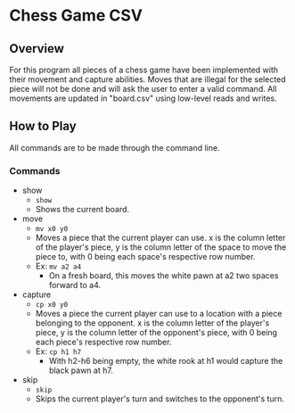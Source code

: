 # Chess Game CSV
## Overview
For this program all pieces of a chess game have been implemented with their movement and capture abilities. Moves that are illegal for the selected piece will not be done and will ask the user to enter a valid command. All movements are updated in "board.csv" using low-level reads and writes. 
## How to Play
All commands are to be made through the command line. 
### Commands
- show
    * `show`
    * Shows the current board.
- move
    * `mv x0 y0`
    * Moves a piece that the current player can use. x is the column letter of the player's piece, y is the column letter of the space to move the piece to, with 0 being each space's respective row number. 
    * Ex: `mv a2 a4`
        * On a fresh board, this moves the white pawn at a2 two spaces forward to a4.
- capture
    * `cp x0 y0`
    * Moves a piece the current player can use to a location with a piece belonging to the opponent. x is the column letter of the player's piece, y is the column letter of the opponent's piece, with 0 being each piece's respective row number. 
    * Ex: `cp h1 h7`
        * With h2-h6 being empty, the white rook at h1 would capture the black pawn at h7.
- skip
    * `skip`
    * Skips the current player's turn and switches to the opponent's turn.

